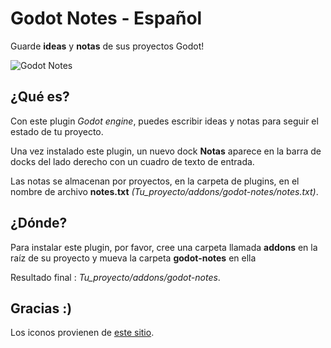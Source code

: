 # Godot Notes - Español

Guarde **ideas** y **notas** de sus proyectos Godot!

![Godot Notes](./capture.png)

## ¿Qué es?

Con este plugin *Godot engine*, puedes escribir ideas y notas para seguir el estado de tu proyecto.

Una vez instalado este plugin, un nuevo dock **Notas** aparece en la barra de docks del lado derecho con un cuadro de texto de entrada.

Las notas se almacenan por proyectos, en la carpeta de plugins, en el nombre de archivo **notes.txt**
*(Tu_proyecto/addons/godot-notes/notes.txt)*.


## ¿Dónde?

Para instalar este plugin, por favor, cree una carpeta llamada **addons** en la raíz de su proyecto y mueva la carpeta **godot-notes** en ella

Resultado final : *Tu_proyecto/addons/godot-notes*.


## Gracias :)

Los iconos provienen de [este sitio](https://icons8.com/).

